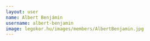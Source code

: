 ```yaml
---
layout: user
name: Albert Benjámin
username: albert-benjamin
image: legokor.hu/images/members/AlbertBenjamin.jpg
---
```

